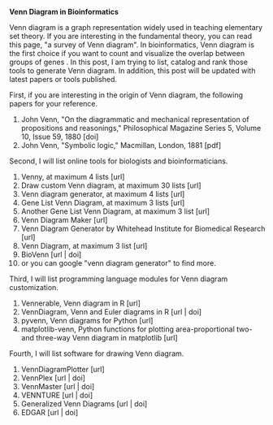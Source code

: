 **Venn Diagram in Bioinformatics**

Venn diagram is a graph representation widely used in teaching elementary set theory. If you are interesting in the fundamental theory, you can read this page, "a survey of Venn diagram". In bioinformatics, Venn diagram is the first choice if you want to count and visualize the overlap between groups of genes . In this post, I am trying to list, catalog and rank those tools to generate Venn diagram.  In addition, this post will be updated with latest papers or tools published.  

First, if you are interesting in the origin of Venn diagram, the following papers for your reference.
1. John Venn, "On the diagrammatic and mechanical representation of propositions and reasonings," Philosophical Magazine Series 5, Volume 10, Issue 59, 1880 [doi]
1. John Venn, "Symbolic logic," Macmillan, London, 1881 [pdf]

Second, I will list online tools for biologists and bioinformaticians.
1. Venny, at maximum 4 lists [url]
1. Draw custom Venn diagram, at maximum 30 lists [url]
1. Venn diagram generator, at maximum 4 lists [url]
1. Gene List Venn Diagram, at maximum 3 lists [url]
1. Another Gene List Venn Diagram, at maximum 3 list [url]
1. Venn Diagram Maker [url]
1. Venn Diagram Generator by Whitehead Institute for Biomedical Research [url]
1. Venn Diagram, at maximum 3 list [url]
1. BioVenn [url | doi]
1. or you can google "venn diagram generator" to find more.

Third, I will list programming language modules for Venn diagram customization.
1. Vennerable, Venn diagram in R [url]
1. VennDiagram, Venn and Euler diagrams in R [url | doi]
1. pyvenn, Venn diagrams for Python [url]
1. matplotlib-venn, Python functions for plotting area-proportional two- and three-way Venn diagram in matplotlib [url]

Fourth, I will list software for drawing Venn diagram.
1. VennDiagramPlotter [url]
1. VennPlex [url | doi]
1. VennMaster [url | doi]
1. VENNTURE [url | doi]
1. Generalized Venn Diagrams [url | doi]
1. EDGAR [url | doi]
